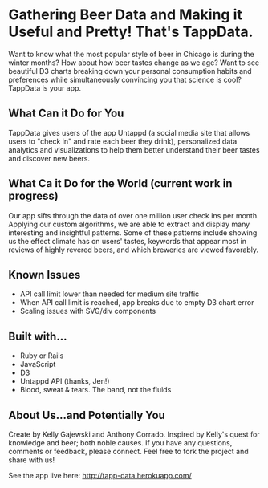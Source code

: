 # Gathering Beer Data and Making it Useful and Pretty! That's TappData.

Want to know what the most popular style of beer in Chicago is during the winter months? How about how beer tastes change as we age? Want to see beautiful D3 charts breaking down your personal consumption habits and preferences while simultaneously convincing you that science is cool? TappData is your app. 

## What Can it Do for You

TappData gives users of the app Untappd (a social media site that allows users to "check in" and rate each beer they drink), personalized data analytics and visualizations to help them better understand their beer tastes and discover new beers.

## What Ca it Do for the World (current work in progress)

Our app sifts through the data of over one million user check ins per month. Applying our custom algorithms, we are able to extract and display many interesting and insightful patterns. Some of these patterns include showing us the effect climate has on users' tastes, keywords that appear most in reviews of highly revered beers, and which breweries are viewed favorably. 

## Known Issues

* API call limit lower than needed for medium site traffic
* When API call limit is reached, app breaks due to empty D3 chart error
* Scaling issues with SVG/div components

## Built with...

* Ruby or Rails
* JavaScript
* D3
* Untappd API (thanks, Jen!)
* Blood, sweat & tears. The band, not the fluids

## About Us...and Potentially You

Create by Kelly Gajewski and Anthony Corrado. Inspired by Kelly's quest for knowledge and beer; both noble causes. If you have any questions, comments or feedback, please connect. Feel free to fork the project and share with us! 

See the app live here: http://tapp-data.herokuapp.com/

